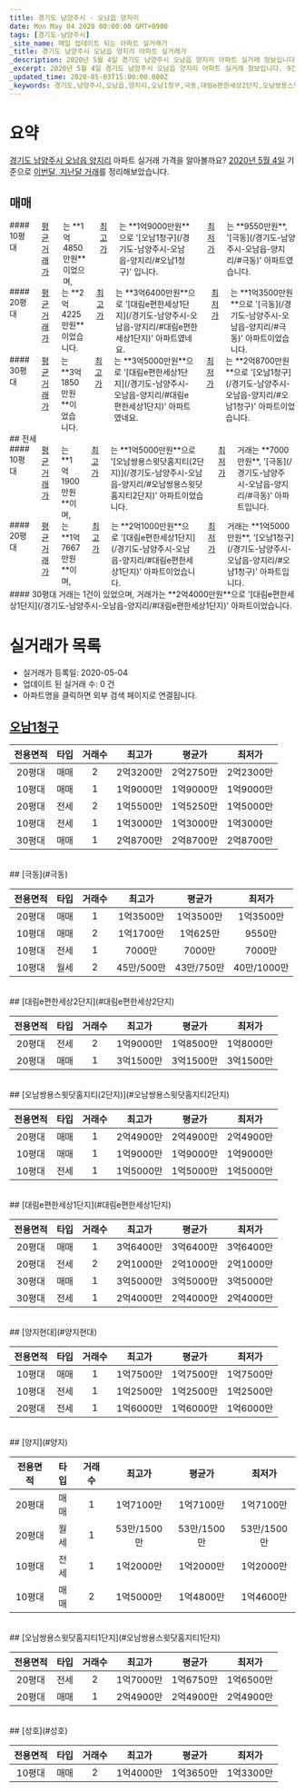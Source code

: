 ```yaml
---
title: 경기도 남양주시 - 오남읍 양지리
date: Mon May 04 2020 00:00:00 GMT+0900
tags: [경기도-남양주시]
_site_name: 매일 업데이트 되는 아파트 실거래가
_title: 경기도 남양주시 오남읍 양지리 아파트 실거래가
_description: 2020년 5월 4일 경기도 남양주시 오남읍 양지리 아파트 실거래 정보입니다. 9건 아파트 정보가 있습니다.
_excerpt: 2020년 5월 4일 경기도 남양주시 오남읍 양지리 아파트 실거래 정보입니다. 9건 아파트 정보가 있습니다.
_updated_time: 2020-05-03T15:00:00.000Z
_keywords: 경기도,남양주시,오남읍,양지리,오남1청구,극동,대림e편한세상2단지,오남쌍용스윗닷홈지티(2단지),대림e편한세상1단지,양지현대,양지,오남쌍용스윗닷홈지티1단지,성호
---
```





# 요약
<ins>경기도 남양주시 오남읍 양지리</ins> 아파트 실거래 가격을 알아볼까요? <ins>2020년 5월 4일</ins> 기준으로 <ins>이번달, 지난달 거래</ins>를 정리해보았습니다.

## 매매
<div class="container">
<div class="six columns" markdown="1">
#### 10평대
<ins>평균 거래가</ins>는 **1억4850만원**이었으며, <ins>최고가</ins>는 **1억9000만원**으로 '[오남1청구](/경기도-남양주시-오남읍-양지리/#오남1청구)' 입니다. <ins>최저가</ins>는 **9550만원**, '[극동](/경기도-남양주시-오남읍-양지리/#극동)' 아파트였습니다.
</div>
<div class="six columns" markdown="1">
#### 20평대
<ins>평균 거래가</ins>는 **2억4225만원**이었습니다. <ins>최고가</ins>는 **3억6400만원**으로 '[대림e편한세상1단지](/경기도-남양주시-오남읍-양지리/#대림e편한세상1단지)' 아파트였네요. <ins>최저가</ins>는 **1억3500만원**으로 '[극동](/경기도-남양주시-오남읍-양지리/#극동)' 아파트이었습니다.
</div>
</div>
<div class="container">
<div class="twelve columns" markdown="1">
#### 30평대
<ins>평균 거래가</ins>는 **3억1850만원**이었습니다. <ins>최고가</ins>는 **3억5000만원**으로 '[대림e편한세상1단지](/경기도-남양주시-오남읍-양지리/#대림e편한세상1단지)' 아파트였네요. <ins>최저가</ins>는 **2억8700만원**으로 '[오남1청구](/경기도-남양주시-오남읍-양지리/#오남1청구)' 아파트이었습니다.
</div>
</div>
## 전세
<div class="container">
<div class="six columns" markdown="1">
#### 10평대
<ins>평균 거래가</ins>는 **1억1900만원**이며, <ins>최고가</ins>는 **1억5000만원**으로 '[오남쌍용스윗닷홈지티(2단지)](/경기도-남양주시-오남읍-양지리/#오남쌍용스윗닷홈지티2단지)' 아파트이었습니다. <ins>최저가</ins> 거래는 **7000만원**, '[극동](/경기도-남양주시-오남읍-양지리/#극동)' 아파트입니다.
</div>
<div class="six columns" markdown="1">
#### 20평대
<ins>평균 거래가</ins>는 **1억7667만원**이며, <ins>최고가</ins>는 **2억1000만원**으로 '[대림e편한세상1단지](/경기도-남양주시-오남읍-양지리/#대림e편한세상1단지)' 아파트이었습니다. <ins>최저가</ins> 거래는 **1억5000만원**, '[오남1청구](/경기도-남양주시-오남읍-양지리/#오남1청구)' 아파트입니다.
</div>
</div>
<div class="container">
<div class="twelve columns" markdown="1">
#### 30평대
거래는 1건이 있었으며, 거래가는 **2억4000만원**으로 '[대림e편한세상1단지](/경기도-남양주시-오남읍-양지리/#대림e편한세상1단지)' 아파트이었습니다.
</div>
</div>



# 실거래가 목록
- 실거래가 등록일: 2020-05-04
- 업데이트 된 실거래 수: 0 건
- 아파트명을 클릭하면 외부 검색 페이지로 연결됩니다.

## [오남1청구](#오남1청구)

|전용면적|타입|거래수|최고가|평균가|최저가|
|:---:|:---:|:---:|:---:|:---:|:---:|
|20평대|<span class="deal-type-1">매매</span>|2|2억3200만|2억2750만|2억2300만|
|10평대|<span class="deal-type-1">매매</span>|1|1억9000만|1억9000만|1억9000만|
|20평대|<span class="deal-type-2">전세</span>|2|1억5500만|1억5250만|1억5000만|
|10평대|<span class="deal-type-2">전세</span>|1|1억3000만|1억3000만|1억3000만|
|30평대|<span class="deal-type-1">매매</span>|1|2억8700만|2억8700만|2억8700만|

<br/>
## [극동](#극동)

|전용면적|타입|거래수|최고가|평균가|최저가|
|:---:|:---:|:---:|:---:|:---:|:---:|
|20평대|<span class="deal-type-1">매매</span>|1|1억3500만|1억3500만|1억3500만|
|10평대|<span class="deal-type-1">매매</span>|2|1억1700만|1억625만|9550만|
|10평대|<span class="deal-type-2">전세</span>|1|7000만|7000만|7000만|
|10평대|<span class="deal-type-3">월세</span>|2|45만/500만|43만/750만|40만/1000만|

<br/>
## [대림e편한세상2단지](#대림e편한세상2단지)

|전용면적|타입|거래수|최고가|평균가|최저가|
|:---:|:---:|:---:|:---:|:---:|:---:|
|20평대|<span class="deal-type-2">전세</span>|2|1억9000만|1억8500만|1억8000만|
|20평대|<span class="deal-type-1">매매</span>|1|3억1500만|3억1500만|3억1500만|

<br/>
## [오남쌍용스윗닷홈지티(2단지)](#오남쌍용스윗닷홈지티2단지)

|전용면적|타입|거래수|최고가|평균가|최저가|
|:---:|:---:|:---:|:---:|:---:|:---:|
|20평대|<span class="deal-type-1">매매</span>|1|2억4900만|2억4900만|2억4900만|
|10평대|<span class="deal-type-1">매매</span>|1|1억9000만|1억9000만|1억9000만|
|10평대|<span class="deal-type-2">전세</span>|1|1억5000만|1억5000만|1억5000만|

<br/>
## [대림e편한세상1단지](#대림e편한세상1단지)

|전용면적|타입|거래수|최고가|평균가|최저가|
|:---:|:---:|:---:|:---:|:---:|:---:|
|20평대|<span class="deal-type-1">매매</span>|1|3억6400만|3억6400만|3억6400만|
|20평대|<span class="deal-type-2">전세</span>|2|2억1000만|2억1000만|2억1000만|
|30평대|<span class="deal-type-1">매매</span>|1|3억5000만|3억5000만|3억5000만|
|30평대|<span class="deal-type-2">전세</span>|1|2억4000만|2억4000만|2억4000만|

<br/>
## [양지현대](#양지현대)

|전용면적|타입|거래수|최고가|평균가|최저가|
|:---:|:---:|:---:|:---:|:---:|:---:|
|10평대|<span class="deal-type-1">매매</span>|1|1억7500만|1억7500만|1억7500만|
|10평대|<span class="deal-type-2">전세</span>|1|1억2500만|1억2500만|1억2500만|
|20평대|<span class="deal-type-2">전세</span>|1|1억6000만|1억6000만|1억6000만|

<br/>
## [양지](#양지)

|전용면적|타입|거래수|최고가|평균가|최저가|
|:---:|:---:|:---:|:---:|:---:|:---:|
|20평대|<span class="deal-type-1">매매</span>|1|1억7100만|1억7100만|1억7100만|
|20평대|<span class="deal-type-3">월세</span>|1|53만/1500만|53만/1500만|53만/1500만|
|10평대|<span class="deal-type-2">전세</span>|1|1억2000만|1억2000만|1억2000만|
|10평대|<span class="deal-type-1">매매</span>|2|1억5000만|1억4800만|1억4600만|

<br/>
## [오남쌍용스윗닷홈지티1단지](#오남쌍용스윗닷홈지티1단지)

|전용면적|타입|거래수|최고가|평균가|최저가|
|:---:|:---:|:---:|:---:|:---:|:---:|
|20평대|<span class="deal-type-2">전세</span>|2|1억7000만|1억6750만|1억6500만|
|20평대|<span class="deal-type-1">매매</span>|1|2억4900만|2억4900만|2억4900만|

<br/>
## [성호](#성호)

|전용면적|타입|거래수|최고가|평균가|최저가|
|:---:|:---:|:---:|:---:|:---:|:---:|
|10평대|<span class="deal-type-1">매매</span>|2|1억4000만|1억3650만|1억3300만|

<br/>



